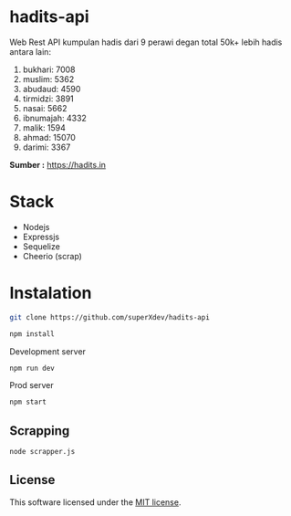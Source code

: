 # hadits-api
Web Rest API kumpulan hadis dari 9 perawi degan total 50k+ lebih hadis antara lain:
1. bukhari: 7008
2. muslim: 5362
3. abudaud: 4590
4. tirmidzi: 3891
5. nasai: 5662
6. ibnumajah: 4332
7. malik: 1594
8. ahmad: 15070
9. darimi: 3367


__Sumber :__ https://hadits.in

# Stack

- Nodejs
- Expressjs
- Sequelize
- Cheerio (scrap)

# Instalation

```sh
git clone https://github.com/superXdev/hadits-api
```

```sh
npm install
```
Development server
```sh
npm run dev
```

Prod server
```sh
npm start
```

## Scrapping

```sh
node scrapper.js
```

## License

This software licensed under the [MIT license](https://opensource.org/licenses/MIT).
